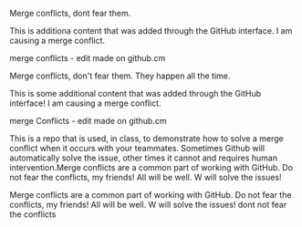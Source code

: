 
Merge conflicts, dont fear them.

This is additiona content that was added through the GitHub interface. I am causing a merge conflict.

merge conflicts - edit made on github.cm 

Merge conflicts, don't fear them. They happen all the time.

This is some additional content that was added through the GitHub interface! I am causing a merge conflict.

merge Conflicts - edit made on github.cm


This is a repo that is used, in class, to demonstrate how to solve a merge conflict when it occurs with your teammates. Sometimes Github will automatically solve the issue, other times it cannot and requires human intervention.Merge conflicts are a common part of working with GitHub. Do not fear the conflicts, my friends! All will be well. W will solve the issues!


Merge conflicts are a common part of working with GitHub. Do not fear the conflicts, my friends! All will be well. W will solve the issues! dont not fear the conflicts

